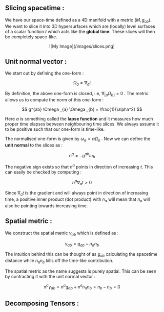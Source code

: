 
## Slicing spacetime :

We have our space-time defined as a 4D manifold with a metric $(M, g _{ab})$. We want to slice it into 3D hypersurfaces which are (locally) level surfaces of a scalar function $t$ which acts like the **global time**.
These slices will then be completely space-like.

<center>
![My Image](/images/slices.png)
</center>



## Unit normal vector :

We start out by defining the one-form :

$$
\Omega _{a} = \nabla _{a} t
$$

By definition, the above one-form is closed, i.e, $\nabla _{[a}\Omega _{b]} = 0$ . The metric allows us to compute the norm of this one-form :

$$
g^{ab} \Omega _{a} \Omega _{b} = \frac{1}{\alpha^2}
$$

Here $\alpha$ is something called the **lapse function** and it measures how much proper time elapses between neighbouring time slices. We always assume it to be positive such that our one-form is time-like.

The normalised one-form is given by $\omega_a = \alpha \Omega_a$ . Now we can define the **unit normal** to the slices as :

$$
n^a = -g^{ab}\omega _{b}
$$

The negative sign exists so that $n^a$ points in direction of increasing $t$. This can easily be checked by computing :

$$
n^a \nabla _{a} t > 0
$$

Since $\nabla _a t$ is the gradient and will always point in direction of increasing time, a positive inner product (dot product) with $n _a$ will mean that $n _a$ will also be pointing towards increasing time.

## Spatial metric :

We construct the spatial metric $\gamma_{ab}$ which is defined as :

$$
\gamma _{ab} = g _{ab} + n _{a} n _{b}
$$

The intuition behind this can be thought of as $g _{ab}$ calculating the spacetime distance while $n _{a} n _{b}$ kills off the time-like contribution.

The spatial metric as the name suggests is purely spatial. This can be seen by contracting it with the unit normal vector :

$$
n^a \gamma _{ab} = n^a g _{ab} + n^a n _{a} n _{b} = n _{b} - n _{b} = 0
$$

## Decomposing Tensors :


